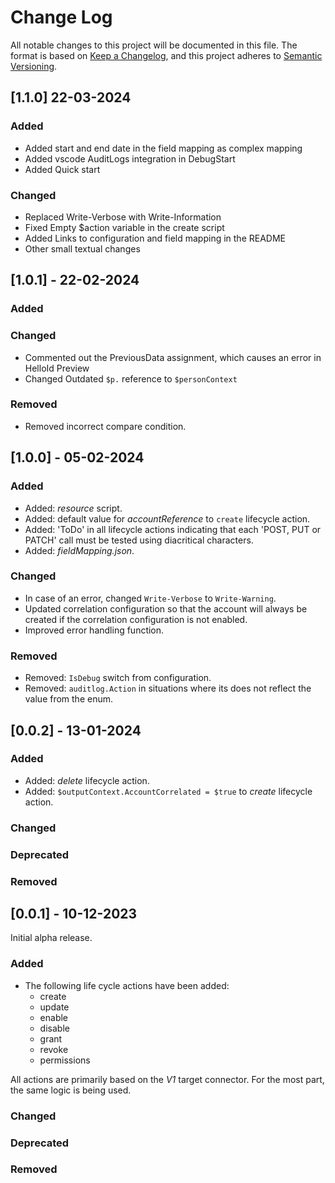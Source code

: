 # Change Log

All notable changes to this project will be documented in this file. The format is based on [Keep a Changelog](https://keepachangelog.com), and this project adheres to [Semantic Versioning](https://semver.org).

## [1.1.0] 22-03-2024

### Added
- Added start and end date in the field mapping as complex mapping
- Added vscode AuditLogs integration in DebugStart
- Added Quick start

### Changed
- Replaced Write-Verbose with Write-Information
- Fixed Empty $action variable in the create script
- Added Links to configuration and field mapping in the README
- Other small textual changes


## [1.0.1] - 22-02-2024

### Added

### Changed
- Commented out the PreviousData assignment, which causes an error in HelloId Preview
- Changed Outdated `$p.` reference to `$personContext`

### Removed
 - Removed incorrect compare condition.

## [1.0.0] - 05-02-2024

### Added

- Added: _resource_ script.
- Added: default value for _accountReference_ to `create` lifecycle action.
- Added: 'ToDo' in all lifecycle actions indicating that each 'POST, PUT or PATCH' call must be tested using diacritical characters.
- Added: _fieldMapping.json_.

### Changed

- In case of an error, changed `Write-Verbose` to `Write-Warning`.
- Updated correlation configuration so that the account will always be created if the correlation configuration is not enabled.
- Improved error handling function.

### Removed

- Removed: `IsDebug` switch from configuration.
- Removed: `auditlog.Action` in situations where its does not reflect the value from the enum.

## [0.0.2] - 13-01-2024

### Added

- Added: _delete_ lifecycle action.
- Added: `$outputContext.AccountCorrelated = $true` to _create_ lifecycle action.

### Changed

### Deprecated

### Removed

## [0.0.1] - 10-12-2023

Initial alpha release.

### Added

- The following life cycle actions have been added:
  - create
  - update
  - enable
  - disable
  - grant
  - revoke
  - permissions

All actions are primarily based on the _V1_ target connector. For the most part, the same logic is being used.

### Changed

### Deprecated

### Removed
